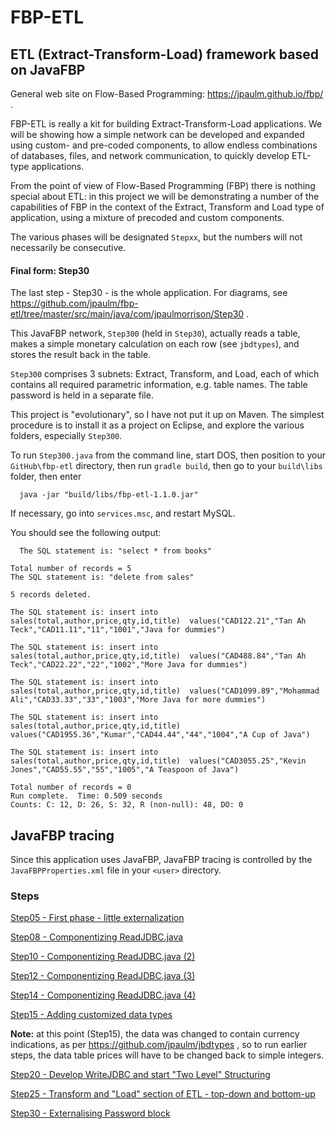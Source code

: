 FBP-ETL
=======

## ETL (Extract-Transform-Load) framework based on JavaFBP

General web site on Flow-Based Programming: https://jpaulm.github.io/fbp/ .

FBP-ETL is really a kit for building Extract-Transform-Load applications.  We will be showing how a simple network can be developed and expanded using custom- and pre-coded components, to allow endless combinations of databases, files, and network communication, to quickly develop ETL-type applications. 

From the point of view of Flow-Based Programming (FBP) there is nothing special about ETL:  in this project we will be demonstrating a number of the capabilities of FBP in the context of the Extract, Transform and Load type of application, using a mixture of precoded and custom components.

The various phases will be designated `Stepxx`, but the numbers will not necessarily be consecutive.

#### Final form: Step30

The last step - Step30 - is the whole application.  For diagrams, see https://github.com/jpaulm/fbp-etl/tree/master/src/main/java/com/jpaulmorrison/Step30 .  

This JavaFBP network, `Step300` (held in `Step30`), actually reads a table, makes a simple monetary calculation on each row (see `jbdtypes`), and stores the result back in the table.

`Step300` comprises 3 subnets: Extract, Transform, and Load, each of which contains all required parametric information, e.g. table names.  The table password is held in a separate file.

This project is "evolutionary", so I have not put it up on Maven.  The simplest procedure is to install it as a project on Eclipse, and explore the various folders, especially `Step300`.

To run `Step300.java` from the command line, start DOS, then position to your `GitHub\fbp-etl` directory, then run `gradle build`, then go to your `build\libs` folder, then enter  

      java -jar "build/libs/fbp-etl-1.1.0.jar"  

If necessary, go into `services.msc`, and restart MySQL.

You should see the following output:

```
  The SQL statement is: "select * from books"

Total number of records = 5
The SQL statement is: "delete from sales"

5 records deleted.

The SQL statement is: insert into sales(total,author,price,qty,id,title)  values("CAD122.21","Tan Ah Teck","CAD11.11","11","1001","Java for dummies")

The SQL statement is: insert into sales(total,author,price,qty,id,title)  values("CAD488.84","Tan Ah Teck","CAD22.22","22","1002","More Java for dummies")

The SQL statement is: insert into sales(total,author,price,qty,id,title)  values("CAD1099.89","Mohammad Ali","CAD33.33","33","1003","More Java for more dummies")

The SQL statement is: insert into sales(total,author,price,qty,id,title)  values("CAD1955.36","Kumar","CAD44.44","44","1004","A Cup of Java")

The SQL statement is: insert into sales(total,author,price,qty,id,title)  values("CAD3055.25","Kevin Jones","CAD55.55","55","1005","A Teaspoon of Java")

Total number of records = 0
Run complete.  Time: 0.509 seconds
Counts: C: 12, D: 26, S: 32, R (non-null): 48, DO: 0
```

JavaFBP tracing
------
Since this application uses JavaFBP, JavaFBP tracing is controlled by the `JavaFBPProperties.xml` file in your `<user>` directory.


### Steps

[Step05 - First phase - little externalization](src/main/java/com/jpaulmorrison/Step05/)

[Step08 - Componentizing ReadJDBC.java](src/main/java/com/jpaulmorrison/Step08/)

[Step10 - Componentizing ReadJDBC.java (2)](src/main/java/com/jpaulmorrison/Step10/)

[Step12 - Componentizing ReadJDBC.java (3)](src/main/java/com/jpaulmorrison/Step12/)

[Step14 - Componentizing ReadJDBC.java (4)](src/main/java/com/jpaulmorrison/Step14/)

[Step15 - Adding customized data types](src/main/java/com/jpaulmorrison/Step15/)

**Note:** at this point (Step15), the data was changed to contain currency indications, as per https://github.com/jpaulm/jbdtypes , so to run earlier steps, the data table prices will have to be changed back to simple integers.

[Step20 - Develop WriteJDBC and start "Two Level" Structuring](src/main/java/com/jpaulmorrison/Step20/)

[Step25 - Transform and "Load" section of ETL - top-down and bottom-up](src/main/java/com/jpaulmorrison/Step25/)

[Step30 - Externalising Password block](src/main/java/com/jpaulmorrison/Step30/)



